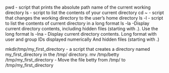 pwd - script that prints the absolute path name of the current working directory
ls - script to list the contents of your current directory
cd ~ - script that changes the working directory to the user’s home directory
ls -l - script to list the contents of current directory in a long format
ls -la -Display current directory contents, including hidden files (starting with .). Use the long format
ls -lna - Display current directory contents. Long format with user and group IDs displayed numerically And hidden files (starting with .)

mkdir/tmp/my_first_directory  - a script that creates a directory named my_first_directory in the /tmp/ directory. 
mv /tmp/betty /tmp/my_first_directory  - Move the file betty from /tmp/ to /tmp/my_first_directory
